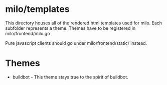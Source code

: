 # milo/templates
This directory houses all of the rendered html templates used for milo.  Each
subfolder represents a theme.  Themes have to be registered in milo/frontend/milo.go

Pure javascript clients should go under milo/frontend/static/<name> instead.

# Themes
* buildbot - This theme stays true to the spirit of buildbot.
